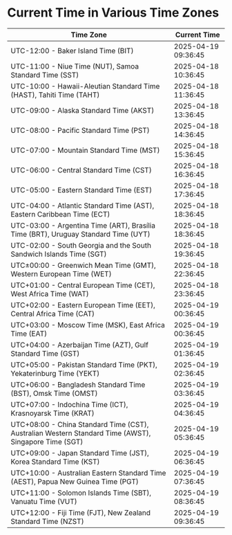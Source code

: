 # Current Time in Various Time Zones

| Time Zone | Current Time |
|-----------|--------------|
| UTC-12:00 - Baker Island Time (BIT) | 2025-04-19 09:36:45 |
| UTC-11:00 - Niue Time (NUT), Samoa Standard Time (SST) | 2025-04-18 10:36:45 |
| UTC-10:00 - Hawaii-Aleutian Standard Time (HAST), Tahiti Time (TAHT) | 2025-04-18 11:36:45 |
| UTC-09:00 - Alaska Standard Time (AKST) | 2025-04-18 13:36:45 |
| UTC-08:00 - Pacific Standard Time (PST) | 2025-04-18 14:36:45 |
| UTC-07:00 - Mountain Standard Time (MST) | 2025-04-18 15:36:45 |
| UTC-06:00 - Central Standard Time (CST) | 2025-04-18 16:36:45 |
| UTC-05:00 - Eastern Standard Time (EST) | 2025-04-18 17:36:45 |
| UTC-04:00 - Atlantic Standard Time (AST), Eastern Caribbean Time (ECT) | 2025-04-18 18:36:45 |
| UTC-03:00 - Argentina Time (ART), Brasília Time (BRT), Uruguay Standard Time (UYT) | 2025-04-18 18:36:45 |
| UTC-02:00 - South Georgia and the South Sandwich Islands Time (SGT) | 2025-04-18 19:36:45 |
| UTC±00:00 - Greenwich Mean Time (GMT), Western European Time (WET) | 2025-04-18 22:36:45 |
| UTC+01:00 - Central European Time (CET), West Africa Time (WAT) | 2025-04-18 23:36:45 |
| UTC+02:00 - Eastern European Time (EET), Central Africa Time (CAT) | 2025-04-19 00:36:45 |
| UTC+03:00 - Moscow Time (MSK), East Africa Time (EAT) | 2025-04-19 00:36:45 |
| UTC+04:00 - Azerbaijan Time (AZT), Gulf Standard Time (GST) | 2025-04-19 01:36:45 |
| UTC+05:00 - Pakistan Standard Time (PKT), Yekaterinburg Time (YEKT) | 2025-04-19 02:36:45 |
| UTC+06:00 - Bangladesh Standard Time (BST), Omsk Time (OMST) | 2025-04-19 03:36:45 |
| UTC+07:00 - Indochina Time (ICT), Krasnoyarsk Time (KRAT) | 2025-04-19 04:36:45 |
| UTC+08:00 - China Standard Time (CST), Australian Western Standard Time (AWST), Singapore Time (SGT) | 2025-04-19 05:36:45 |
| UTC+09:00 - Japan Standard Time (JST), Korea Standard Time (KST) | 2025-04-19 06:36:45 |
| UTC+10:00 - Australian Eastern Standard Time (AEST), Papua New Guinea Time (PGT) | 2025-04-19 07:36:45 |
| UTC+11:00 - Solomon Islands Time (SBT), Vanuatu Time (VUT) | 2025-04-19 08:36:45 |
| UTC+12:00 - Fiji Time (FJT), New Zealand Standard Time (NZST) | 2025-04-19 09:36:45 |
